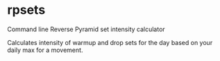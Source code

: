 # rpsets
Command line Reverse Pyramid set intensity calculator

Calculates intensity of warmup and drop sets for the day based on your daily max for a movement.

